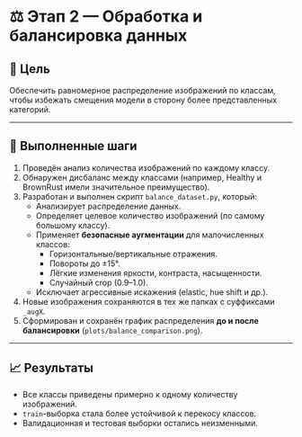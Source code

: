# ⚖️ Этап 2 — Обработка и балансировка данных

## 🎯 Цель
Обеспечить равномерное распределение изображений по классам, чтобы избежать смещения модели в сторону более представленных категорий.

---

## 🔧 Выполненные шаги
1. Проведён анализ количества изображений по каждому классу.
2. Обнаружен дисбаланс между классами (например, Healthy и BrownRust имели значительное преимущество).
3. Разработан и выполнен скрипт `balance_dataset.py`, который:
   - Анализирует распределение данных.
   - Определяет целевое количество изображений (по самому большому классу).
   - Применяет **безопасные аугментации** для малочисленных классов:
     - Горизонтальные/вертикальные отражения.
     - Повороты до ±15°.
     - Лёгкие изменения яркости, контраста, насыщенности.
     - Случайный crop (0.9–1.0).
   - Исключает агрессивные искажения (elastic, hue shift и др.).
4. Новые изображения сохраняются в тех же папках с суффиксами `_augX`.
5. Сформирован и сохранён график распределения **до и после балансировки** (`plots/balance_comparison.png`).

---

## 📈 Результаты
- Все классы приведены примерно к одному количеству изображений.
- `train`-выборка стала более устойчивой к перекосу классов.
- Валидационная и тестовая выборки остались неизменными.
